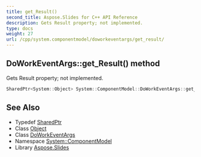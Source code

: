 ```yaml
---
title: get_Result()
second_title: Aspose.Slides for C++ API Reference
description: Gets Result property; not implemented.
type: docs
weight: 27
url: /cpp/system.componentmodel/doworkeventargs/get_result/
---
```

## DoWorkEventArgs::get_Result() method


Gets Result property; not implemented.

```cpp
SharedPtr<System::Object> System::ComponentModel::DoWorkEventArgs::get_Result()
```

## See Also

* Typedef [SharedPtr](../../system/sharedptr/)
* Class [Object](../../system/object/)
* Class [DoWorkEventArgs](./)
* Namespace [System::ComponentModel](../)
* Library [Aspose.Slides](../../)